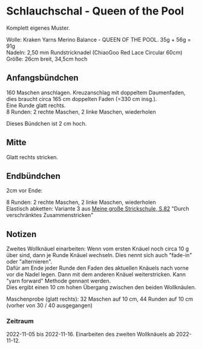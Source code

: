# Schlauchschal - Queen of the Pool

Komplett eigenes Muster.

Wolle: Kraken Yarns Merino Balance - QUEEN OF THE POOL. 35g + 56g = 91g  
Nadeln: 2,50 mm Rundstricknadel (ChiaoGoo Red Lace Circular 60cm)  
Größe: 26cm breit, 34,5cm hoch

## Anfangsbündchen

160 Maschen anschlagen. Kreuzanschlag mit doppeltem Daumenfaden, dies braucht circa 165 cm doppelten Faden (=330 cm insg.).  
Eine Runde glatt rechts.  
8 Runden: 2 rechte Maschen, 2 linke Maschen, wiederholen

Dieses Bündchen ist 2 cm hoch.

## Mitte

Glatt rechts stricken.

## Endbündchen

2cm vor Ende:

8 Runden: 2 rechte Maschen, 2 linke Maschen, wiederholen  
Elastisch abketten: Variante 3 aus [Meine große Strickschule, S.82](/Buecher/Meine-große-Strickschule.md) "Durch verschränktes Zusammenstricken"

## Notizen

Zweites Wollknäuel einarbeiten: Wenn vom ersten Knäuel noch circa 10 g über sind, dann je Runde Knäuel wechseln. Dies nennt sich auch "fade-in" oder "alternieren".  
Dafür am Ende jeder Runde den Faden des aktuellen Knäuels nach vorne vor die Nadel legen. Dann mit dem anderen Knäuel weiterstricken. Kann "yarn forward" Methode gennant werden.  
Dies ergibt einen 10 cm hohen Übergang zwischen den beiden Wollknäulen.

Maschenprobe (glatt rechts): 32 Maschen auf 10 cm, 44 Runden auf 10 cm (vorher von 30 / 40 ausgegangen)

### Zeitraum
2022-11-05 bis 2022-11-16. Einarbeiten des zweiten Wollknäuels ab 2022-11-12.
